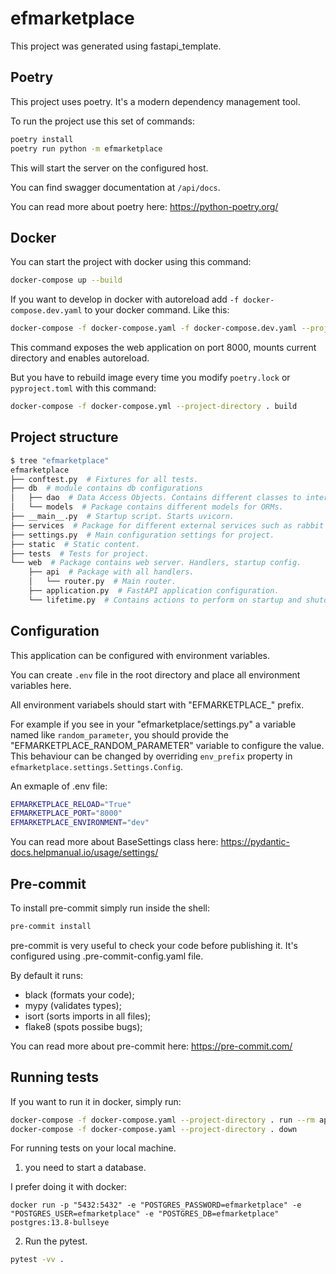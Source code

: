 # efmarketplace

This project was generated using fastapi_template.

## Poetry

This project uses poetry. It's a modern dependency management
tool.

To run the project use this set of commands:

```bash
poetry install
poetry run python -m efmarketplace
```

This will start the server on the configured host.

You can find swagger documentation at `/api/docs`.

You can read more about poetry here: https://python-poetry.org/

## Docker

You can start the project with docker using this command:

```bash
docker-compose up --build
```

If you want to develop in docker with autoreload add `-f docker-compose.dev.yaml` to your docker command.
Like this:

```bash
docker-compose -f docker-compose.yaml -f docker-compose.dev.yaml --project-directory . up
```

This command exposes the web application on port 8000, mounts current directory and enables autoreload.

But you have to rebuild image every time you modify `poetry.lock` or `pyproject.toml` with this command:

```bash
docker-compose -f docker-compose.yml --project-directory . build
```

## Project structure

```bash
$ tree "efmarketplace"
efmarketplace
├── conftest.py  # Fixtures for all tests.
├── db  # module contains db configurations
│   ├── dao  # Data Access Objects. Contains different classes to interact with database.
│   └── models  # Package contains different models for ORMs.
├── __main__.py  # Startup script. Starts uvicorn.
├── services  # Package for different external services such as rabbit or redis etc.
├── settings.py  # Main configuration settings for project.
├── static  # Static content.
├── tests  # Tests for project.
└── web  # Package contains web server. Handlers, startup config.
    ├── api  # Package with all handlers.
    │   └── router.py  # Main router.
    ├── application.py  # FastAPI application configuration.
    └── lifetime.py  # Contains actions to perform on startup and shutdown.
```

## Configuration

This application can be configured with environment variables.

You can create `.env` file in the root directory and place all
environment variables here.

All environment variabels should start with "EFMARKETPLACE_" prefix.

For example if you see in your "efmarketplace/settings.py" a variable named like
`random_parameter`, you should provide the "EFMARKETPLACE_RANDOM_PARAMETER"
variable to configure the value. This behaviour can be changed by overriding `env_prefix` property
in `efmarketplace.settings.Settings.Config`.

An exmaple of .env file:
```bash
EFMARKETPLACE_RELOAD="True"
EFMARKETPLACE_PORT="8000"
EFMARKETPLACE_ENVIRONMENT="dev"
```

You can read more about BaseSettings class here: https://pydantic-docs.helpmanual.io/usage/settings/

## Pre-commit

To install pre-commit simply run inside the shell:
```bash
pre-commit install
```

pre-commit is very useful to check your code before publishing it.
It's configured using .pre-commit-config.yaml file.

By default it runs:
* black (formats your code);
* mypy (validates types);
* isort (sorts imports in all files);
* flake8 (spots possibe bugs);


You can read more about pre-commit here: https://pre-commit.com/


## Running tests

If you want to run it in docker, simply run:

```bash
docker-compose -f docker-compose.yaml --project-directory . run --rm api pytest -vv .
docker-compose -f docker-compose.yaml --project-directory . down
```

For running tests on your local machine.
1. you need to start a database.

I prefer doing it with docker:
```
docker run -p "5432:5432" -e "POSTGRES_PASSWORD=efmarketplace" -e "POSTGRES_USER=efmarketplace" -e "POSTGRES_DB=efmarketplace" postgres:13.8-bullseye
```


2. Run the pytest.
```bash
pytest -vv .
```
